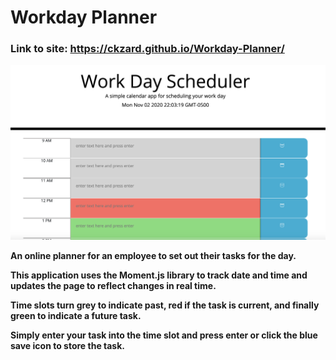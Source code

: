 # Workday Planner

### Link to site: https://ckzard.github.io/Workday-Planner/

![Front page](/assets/workdayShot.png)

**An online planner for an employee to set out their tasks for the day.**

**This application uses the Moment.js library to track date and time and updates the page to reflect changes in real time.**

**Time slots turn grey to indicate past, red if the task is current, and finally green to indicate a future task.**

**Simply enter your task into the time slot and press enter or click the blue save icon to store the task.**


